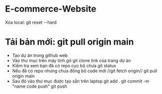 # E-commerce-Website
Xóa local: git reset --hard
# Tải bản mới: git pull origin main
- Tạo dự án trong github web
- Vào thư mục trên máy tính gõ
		git clone link của trang dự án
- Kiểm tra xem bạn đã có repo cục bộ chưa
		git status
- Nếu đã có repo nhưng chưa đồng bộ code mới
                //git fetch origin// 
                git pull origin main
- Sau đó vào thư mục được tạo sẵn trên laptop
		git add .
		git commit -m "name code push"
		git push
